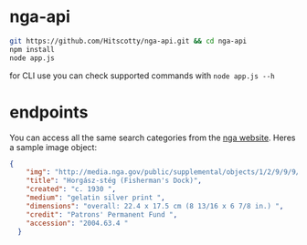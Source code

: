 # nga-api

```bash
git https://github.com/Hitscotty/nga-api.git && cd nga-api
npm install
node app.js
```

for CLI use you can check supported commands with `node app.js --h`

# endpoints

You can access all the same search categories from the [nga website](http://www.nga.gov/content/ngaweb.html). Heres a sample image object:

```json
{
    "img": "http://media.nga.gov/public/supplemental/objects/1/2/9/9/9/7/129997-crop-0-90x90.jpg",
    "title": "Horgász-stég (Fisherman's Dock)",
    "created": "c. 1930 ",
    "medium": "gelatin silver print ",
    "dimensions": "overall: 22.4 x 17.5 cm (8 13/16 x 6 7/8 in.) ",
    "credit": "Patrons' Permanent Fund ",
    "accession": "2004.63.4 "
  }
```


